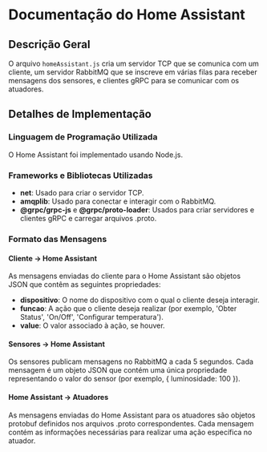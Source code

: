 # Documentação do Home Assistant

## Descrição Geral
O arquivo `homeAssistant.js` cria um servidor TCP que se comunica com um cliente, um servidor RabbitMQ que se inscreve em várias filas para receber mensagens dos sensores, e clientes gRPC para se comunicar com os atuadores.

## Detalhes de Implementação

### Linguagem de Programação Utilizada
O Home Assistant foi implementado usando Node.js.

### Frameworks e Bibliotecas Utilizadas
- **net**: Usado para criar o servidor TCP.
- **amqplib**: Usado para conectar e interagir com o RabbitMQ.
- **@grpc/grpc-js** e **@grpc/proto-loader**: Usados para criar servidores e clientes gRPC e carregar arquivos .proto.

### Formato das Mensagens

#### Cliente -> Home Assistant
As mensagens enviadas do cliente para o Home Assistant são objetos JSON que contêm as seguintes propriedades:
- **dispositivo**: O nome do dispositivo com o qual o cliente deseja interagir.
- **funcao**: A ação que o cliente deseja realizar (por exemplo, 'Obter Status', 'On/Off', 'Configurar temperatura').
- **value**: O valor associado à ação, se houver.

#### Sensores -> Home Assistant
Os sensores publicam mensagens no RabbitMQ a cada 5 segundos. Cada mensagem é um objeto JSON que contém uma única propriedade representando o valor do sensor (por exemplo, { luminosidade: 100 }).

#### Home Assistant -> Atuadores
As mensagens enviadas do Home Assistant para os atuadores são objetos protobuf definidos nos arquivos .proto correspondentes. Cada mensagem contém as informações necessárias para realizar uma ação específica no atuador.